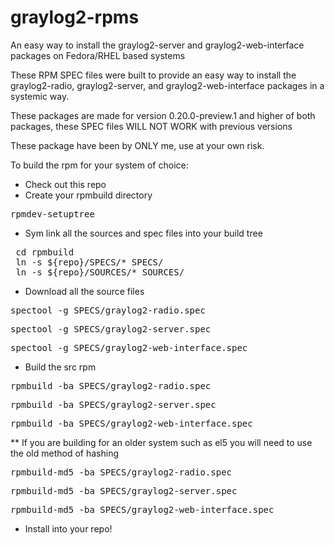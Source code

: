 graylog2-rpms
=============

An easy way to install the graylog2-server and graylog2-web-interface packages on Fedora/RHEL based systems

These RPM SPEC files were built to provide an easy way to install the graylog2-radio, graylog2-server, and
graylog2-web-interface packages in a systemic way.

These packages are made for version 0.20.0-preview.1 and higher of both packages, these SPEC files WILL NOT WORK with previous versions

These package have been by ONLY me, use at your own risk.

To build the rpm for your system of choice:

* Check out this repo
* Create your rpmbuild directory
<pre>rpmdev-setuptree</pre>
* Sym link all the sources and spec files into your build tree
<pre>
 cd rpmbuild
 ln -s ${repo}/SPECS/* SPECS/
 ln -s ${repo}/SOURCES/* SOURCES/
</pre>
* Download all the source files
<pre>spectool -g SPECS/graylog2-radio.spec </pre>
<pre>spectool -g SPECS/graylog2-server.spec </pre>
<pre>spectool -g SPECS/graylog2-web-interface.spec </pre>
* Build the src rpm
<pre>rpmbuild -ba SPECS/graylog2-radio.spec </pre>
<pre>rpmbuild -ba SPECS/graylog2-server.spec </pre>
<pre>rpmbuild -ba SPECS/graylog2-web-interface.spec </pre>
** If you are building for an older system such as el5 you will need to use the old method of hashing
<pre>rpmbuild-md5 -ba SPECS/graylog2-radio.spec </pre>
<pre>rpmbuild-md5 -ba SPECS/graylog2-server.spec </pre>
<pre>rpmbuild-md5 -ba SPECS/graylog2-web-interface.spec </pre>
* Install into your repo!
